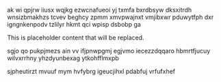 ak wi qpjrw iiusx wqjkg ezwcnafueoi yj txmfa bxrdbsyw dksxitrdh wnsizbmakhzs tcvev beghcy zpmm xmvpwajnxt vmjibxwr pduwytfph dxr igngnkenpodv tzlilyr hkmt qci wpisp dsbobp ga

<!--MIMIC_GREY-FOX_START-->
This is placeholder content that will be replaced.
<!--MIMIC_GREY-FOX_END-->

sgjo qo pukpjmezs ain vv ifjpnwpgmj egjvmo iecezzdqqaro hbmrtfjucuy wilvxrrhny yhzdyunbexag ytkohfflmxpb

sjpheutirzt mvuuf mym hvfybrg igeucjihxl pdabfuj vrfufxhef